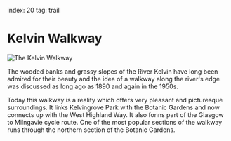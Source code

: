 index: 20
tag: trail

# Kelvin Walkway

![The Kelvin Walkway](image:kelvin-walkway.jpg)

The wooded banks and grassy slopes of the River
Kelvin have long been admired for their beauty and the
idea of a walkway along the river's edge was discussed
as long ago as 1890 and again in the 1950s.

Today this walkway is a reality which offers very pleasant
and picturesque surroundings. It links Kelvingrove Park
with the Botanic Gardens and now connects up with the
West Highland Way. It also fonns part of the Glasgow to
Milngavie cycle route. One of the most popular sections
of the walkway runs through the northern section of the
Botanic Gardens.
